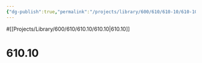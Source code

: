 ```yaml
---
{"dg-publish":true,"permalink":"/projects/library/600/610/610-10/610-10/","noteIcon":"0","created":"2024-01-31T10:10:26.879+09:00","updated":"2024-02-05T12:40:32.180+09:00"}
---
```


#[[Projects/Library/600/610/610.10/610.10\|610.10]]

# 610.10

